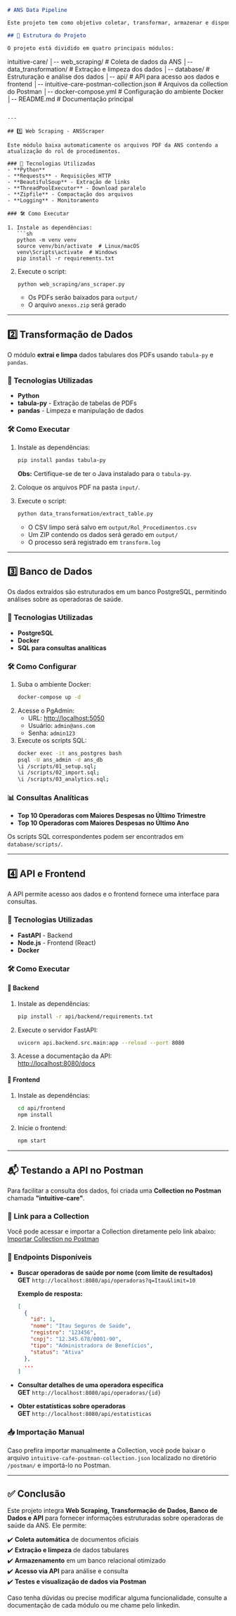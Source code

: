 ```markdown
# ANS Data Pipeline

Este projeto tem como objetivo coletar, transformar, armazenar e disponibilizar dados sobre operadoras de planos de saúde registradas na **Agência Nacional de Saúde Suplementar (ANS)**. A solução inclui automação de download de arquivos, extração e limpeza de dados, estruturação em banco de dados e disponibilização via API.

## 📂 Estrutura do Projeto

O projeto está dividido em quatro principais módulos:

```
intuitive-care/
│-- web_scraping/          # Coleta de dados da ANS
│-- data_transformation/   # Extração e limpeza dos dados
│-- database/              # Estruturação e análise dos dados
│-- api/                   # API para acesso aos dados e frontend
│-- intuitive-care-postman-collection.json        # Arquivos da collection do Postman
│-- docker-compose.yml     # Configuração do ambiente Docker
│-- README.md              # Documentação principal
```

---

## 1️⃣ Web Scraping - ANSScraper

Este módulo baixa automaticamente os arquivos PDF da ANS contendo a atualização do rol de procedimentos.

### 🚀 Tecnologias Utilizadas
- **Python**
- **Requests** - Requisições HTTP
- **BeautifulSoup** - Extração de links
- **ThreadPoolExecutor** - Download paralelo
- **Zipfile** - Compactação dos arquivos
- **Logging** - Monitoramento

### 🛠 Como Executar

1. Instale as dependências:
   ```sh
   python -m venv venv
   source venv/bin/activate  # Linux/macOS
   venv\Scripts\activate  # Windows
   pip install -r requirements.txt
   ```
2. Execute o script:
   ```sh
   python web_scraping/ans_scraper.py
   ```
   - Os PDFs serão baixados para `output/`
   - O arquivo `anexos.zip` será gerado

---

## 2️⃣ Transformação de Dados

O módulo **extrai e limpa** dados tabulares dos PDFs usando `tabula-py` e `pandas`.

### 🚀 Tecnologias Utilizadas
- **Python**
- **tabula-py** - Extração de tabelas de PDFs
- **pandas** - Limpeza e manipulação de dados

### 🛠 Como Executar

1. Instale as dependências:
   ```sh
   pip install pandas tabula-py
   ```
   **Obs:** Certifique-se de ter o Java instalado para o `tabula-py`.

2. Coloque os arquivos PDF na pasta `input/`.

3. Execute o script:
   ```sh
   python data_transformation/extract_table.py
   ```
   - O CSV limpo será salvo em `output/Rol_Procedimentos.csv`
   - Um ZIP contendo os dados será gerado em `output/`
   - O processo será registrado em `transform.log`

---

## 3️⃣ Banco de Dados

Os dados extraídos são estruturados em um banco PostgreSQL, permitindo análises sobre as operadoras de saúde.

### 🚀 Tecnologias Utilizadas
- **PostgreSQL**
- **Docker**
- **SQL para consultas analíticas**

### 🛠 Como Configurar

1. Suba o ambiente Docker:
   ```sh
   docker-compose up -d
   ```
2. Acesse o PgAdmin:
   - URL: [http://localhost:5050](http://localhost:5050)
   - Usuário: `admin@ans.com`
   - Senha: `admin123`
3. Execute os scripts SQL:
   ```sh
   docker exec -it ans_postgres bash
   psql -U ans_admin -d ans_db
   \i /scripts/01_setup.sql;
   \i /scripts/02_import.sql;
   \i /scripts/03_analytics.sql;
   ```

### 📊 Consultas Analíticas

- **Top 10 Operadoras com Maiores Despesas no Último Trimestre**
- **Top 10 Operadoras com Maiores Despesas no Último Ano**

Os scripts SQL correspondentes podem ser encontrados em `database/scripts/`.

---

## 4️⃣ API e Frontend

A API permite acesso aos dados e o frontend fornece uma interface para consultas.

### 🚀 Tecnologias Utilizadas
- **FastAPI** - Backend
- **Node.js** - Frontend (React)
- **Docker**

### 🛠 Como Executar

#### 🔹 Backend

1. Instale as dependências:
   ```sh
   pip install -r api/backend/requirements.txt
   ```
2. Execute o servidor FastAPI:
   ```sh
   uvicorn api.backend.src.main:app --reload --port 8080
   ```
3. Acesse a documentação da API:  
   [http://localhost:8080/docs](http://localhost:8080/docs)

#### 🔹 Frontend

1. Instale as dependências:
   ```sh
   cd api/frontend
   npm install
   ```
2. Inicie o frontend:
   ```sh
   npm start
   ```

---

## 📬 Testando a API no Postman

Para facilitar a consulta dos dados, foi criada uma **Collection no Postman** chamada **"intuitive-care"**.  

### 🔗 Link para a Collection  
Você pode acessar e importar a Collection diretamente pelo link abaixo:  
[Importar Collection no Postman](https://matheusleal-58517.postman.co/workspace/Matheus-Leal's-Workspace~080349ba-08ac-4554-86b9-96bbda2fcfad/collection/43611296-c8959fdb-c807-4344-a158-9ee2de106bca?action=share&source=collection_link&creator=43611296)

### 📌 Endpoints Disponíveis

- **Buscar operadoras de saúde por nome (com limite de resultados)**  
  **GET** `http://localhost:8080/api/operadoras?q=Itau&limit=10`

  **Exemplo de resposta:**
  ```json
  [
    {
      "id": 1,
      "nome": "Itau Seguros de Saúde",
      "registro": "123456",
      "cnpj": "12.345.678/0001-90",
      "tipo": "Administradora de Benefícios",
      "status": "Ativa"
    },
    ...
  ]
  ```

- **Consultar detalhes de uma operadora específica**  
  **GET** `http://localhost:8080/api/operadoras/{id}`

- **Obter estatísticas sobre operadoras**  
  **GET** `http://localhost:8080/api/estatisticas`

### 📥 Importação Manual  

Caso prefira importar manualmente a Collection, você pode baixar o arquivo `intuitive-cafe-postman-collection.json` localizado no diretório `/postman/` e importá-lo no Postman.

---

## ✅ Conclusão

Este projeto integra **Web Scraping, Transformação de Dados, Banco de Dados e API** para fornecer informações estruturadas sobre operadoras de saúde da ANS. Ele permite:

✔️ **Coleta automática** de documentos oficiais  
✔️ **Extração e limpeza** de dados tabulares  
✔️ **Armazenamento** em um banco relacional otimizado  
✔️ **Acesso via API** para análise e consulta  
✔️ **Testes e visualização de dados via Postman**  

Caso tenha dúvidas ou precise modificar alguma funcionalidade, consulte a documentação de cada módulo ou me chame pelo linkedin.
```
